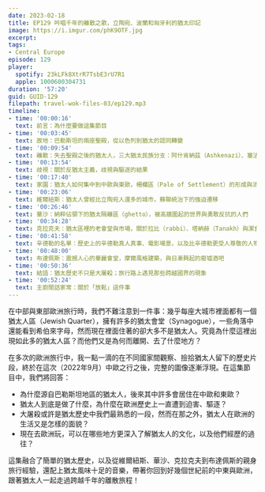 ```yaml
---
date: 2023-02-18
title: EP129 吟唱千年的離散之歌，立陶宛、波蘭和匈牙利的猶太印記
image: https://i.imgur.com/phK9OTF.jpg
excerpt: 
tags:
- Central Europe
episode: 129
player:
  spotify: 23kLFk8XtrR7TsbE3rU7R1
  apple: 1000600304731
duration: '57:20'
guid: GUID-129
filepath: travel-wok-files-03/ep129.mp3
timeline:
- time: '00:00:16'
  text: 前言：為什麼要做這集節目
- time: '00:03:45'
  text: 故地：巴勒斯坦的兩座聖殿，從以色列到猶太的認同轉變
- time: '00:09:54'
  text: 離散：失去聖殿之後的猶太人，三大猶太民族分支：阿什肯納茲（Ashkenazi）、塞法迪（Sephardi）與米茲拉（Mizrahi）
- time: '00:13:54'
  text: 歧視：關於反猶太主義，歧視與驅逐的結果
- time: '00:17:40'
  text: 家園：猶太人如何集中到中歐與東歐，柵欄區（Pale of Settlement）的形成與消失
- time: '00:23:06'
  text: 維爾紐斯：猶太人曾經比立陶宛人還多的城市，蘇聯統治下的強迫遷移
- time: '00:26:46'
  text: 華沙：納粹佔領下的猶太隔離區（ghetto），被高牆圍起的世界與勇敢反抗的人們
- time: '00:34:28'
  text: 克拉克夫：猶太區裡的老會堂與市場，關於拉比（rabbi）、塔納赫（Tanakh）與潔食（kosher）
- time: '00:41:58'
  text: 辛德勒的名單：歷史上的辛德勒真人真事、電影場景，以及比辛德勒更受人尊敬的人物 Tadeusz Pankiewicz
- time: '00:48:00'
  text: 布達佩斯：震撼人心的華麗會堂，摩爾風格建築，與日漸興起的廢墟酒吧
- time: '00:50:36'
  text: 結語：猶太歷史不只是大屠殺；旅行路上遇見那些跨越國界的現象
- time: '00:52:24'
  text: 主廚閒話家常：關於「放鬆」這件事
---
```

在中部與東部歐洲旅行時，我們不難注意到一件事：幾乎每座大城市裡面都有一個猶太人區（Jewish Quarter），擁有許多的猶太會堂（Synagogue），一些角落中還能看到希伯來字母，然而現在裡面住著的卻大多不是猶太人。究竟為什麼這裡出現如此多的猶太人區？而他們又是為何而離開、去了什麼地方？

在多次的歐洲旅行中，我一點一滴的在不同國家間觀察、撿拾猶太人留下的歷史片段，終於在這次（2022年9月）中歐之行之後，完整的圖像逐漸浮現。在這集節目中，我們將回答：

* 為什麼源自巴勒斯坦地區的猶太人，後來其中許多會居住在中歐和東歐？
* 猶太人到底是做了什麼，為什麼在歐洲歷史上一直遭到迫害、驅逐？
* 大屠殺或許是猶太歷史中我們最熟悉的一段，然而在那之外，猶太人在歐洲的生活又是怎樣的面貌？
* 現在去歐洲玩，可以在哪些地方更深入了解猶太人的文化，以及他們經歷的過往？

這集融合了簡單的猶太歷史，以及從維爾紐斯、華沙、克拉克夫到布達佩斯的親身旅行經驗，還配上猶太風味十足的音樂，帶著你回到好幾個世紀前的中東與歐洲，跟著猶太人一起走過跨越千年的離散旅程！

